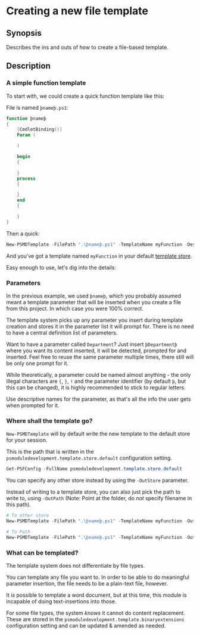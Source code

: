 ﻿---
sidebar_position: 3
---

# Creating a new file template

## Synopsis

Describes the ins and outs of how to create a file-based template.

## Description

### A simple function template

To start with, we could create a quick function template like this:

File is named `þnameþ.ps1`:

```powershell
function þnameþ
{
    [CmdletBinding()]
    Param (

    )

    begin
    {

    }
    process
    {

    }
    end
    {

    }
}
```

Then a quick:

```powershell
New-PSMDTemplate -FilePath ".\þnameþ.ps1" -TemplateName myFunction -Description "My first function template" -Author "<Insert your name here>" -Tags 'function','file'
```

And you've got a template named `myFunction` in your default [template store](../Managing/template-stores.md).

Easy enough to use, let's dig into the details:

### Parameters

In the previous example, we used `þnameþ`, which you probably assumed meant a template parameter that will be inserted when you create a file from this project. In which case you were 100% correct.

The template system picks up any parameter you insert during template creation and stores it in the parameter list it will prompt for. There is no need to have a central definition list of parameters.

Want to have a parameter called `Department`? Just insert `þDepartmentþ` where you want its content inserted, it will be detected, prompted for and inserted. Feel free to reuse the same parameter multiple times, there still will be only one prompt for it.

While theoretically, a parameter could be named almost anything - the only illegal characters are `{`, `}`, `!` and the parameter identifier (by default `þ`, but this can be changed), it is highly recommended to stick to regular letters.

Use descriptive names for the parameter, as that's all the info the user gets when prompted for it.

### Where shall the template go?

`New-PSMDTemplate` will by default write the new template to the default store for your session.

This is the path that is written in the `psmoduledevelopment.template.store.default` configuration setting.

```powershell
Get-PSFConfig -FullName psmoduledevelopment.template.store.default
```

You can specify any other store instead by using the `-OutStore` parameter.

Instead of writing to a template store, you can also just pick the path to write to, using `-OutPath` (Note: Point at the folder, do _not_ specify filename in this path).

```powershell
# To other store
New-PSMDTemplate -FilePath ".\þnameþ.ps1" -TemplateName myFunction -OutStore MyStore -Description "My first function template" -Author "<Insert your name here>" -Tags 'function','file'

# To Path
New-PSMDTemplate -FilePath ".\þnameþ.ps1" -TemplateName myFunction -OutPath "C:\temp" -Description "My first function template" -Author "<Insert your name here>" -Tags 'function','file'
```

### What can be templated?

The template system does not differentiate by file types.

You can template any file you want to. In order to be able to do meaningful parameter insertion, the file needs to be a plain-text file, however.

It _is_ possible to template a word document, but at this time, this module is incapable of doing text-insertions into those.

For some file types, the system _knows_ it cannot do content replacement. These are stored in the `psmoduledevelopment.template.binaryextensions` configuration setting and can be updated & amended as needed.
